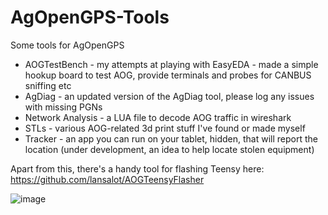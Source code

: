 # AgOpenGPS-Tools

Some tools for AgOpenGPS

- AOGTestBench - my attempts at playing with EasyEDA - made a simple hookup board to test AOG, provide terminals and probes for CANBUS sniffing etc
- AgDiag - an updated version of the AgDiag tool, please log any issues with missing PGNs
- Network Analysis - a LUA file to decode AOG traffic in wireshark
- STLs - various AOG-related 3d print stuff I've found or made myself
- Tracker - an app you can run on your tablet, hidden, that will report the location (under development, an idea to help locate stolen equipment)

Apart from this, there's a handy tool for flashing Teensy here: https://github.com/lansalot/AOGTeensyFlasher

![image](https://github.com/lansalot/AgOpenGPS-Tools/assets/9885921/05b18c71-302f-47fa-9072-43ddca93bb37)

